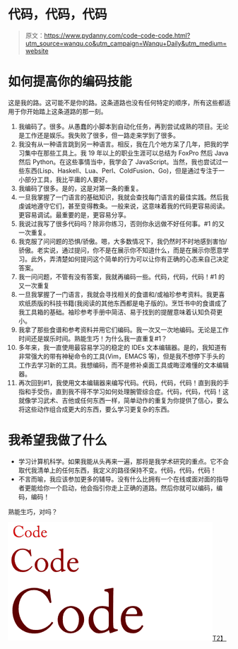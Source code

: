 # 代码，代码，代码

> 原文：<https://www.pydanny.com/code-code-code.html?utm_source=wanqu.co&utm_campaign=Wanqu+Daily&utm_medium=website>

# 如何提高你的编码技能

这是我的路。这可能不是你的路。这条道路也没有任何特定的顺序，所有这些都适用于你开始踏上这条道路的那一刻。

1.  我编码了。很多。从愚蠢的小脚本到自动化任务，再到尝试成熟的项目。无论是工作还是娱乐。我失败了很多，但一路走来学到了很多。
2.  我没有从一种语言跳到另一种语言。相反，我在几个地方呆了几年，把我的学习集中在那些工具上。我 19 年以上的职业生涯可以总结为 FoxPro 然后 Java 然后 Python。在这些事情当中，我学会了 JavaScript。当然，我也尝试过一些东西(Lisp、Haskell、Lua、Perl、ColdFusion、Go)，但是通过专注于一小部分工具，我比平庸的人要好。
3.  我编码了很多。是的，这是对第一条的重复。
4.  一旦我掌握了一门语言的基础知识，我就会查找每门语言的最佳实践。然后我虔诚地遵守它们，甚至变得教条。一般来说，这意味着我的代码更容易阅读。更容易调试。最重要的是，更容易分享。
5.  我说过我写了很多代码吗？除非你练习，否则你永远做不好任何事。#1 的又一次重复。
6.  我克服了问问题的恐惧/骄傲。嗯，大多数情况下，我仍然时不时地感到害怕/骄傲。老实说，通过提问，你不是在展示你不知道什么，而是在展示你愿意学习。此外，弄清楚如何提问这个简单的行为可以让你有正确的心态来自己决定答案。
7.  我一问问题，不管有没有答案，我就再编码一些。代码，代码，代码！#1 的又一次重复
8.  一旦我掌握了一门语言，我就会寻找相关的食谱和/或袖珍参考资料。我更喜欢纸质版的科技书籍(我阅读的其他东西都是电子版的)。烹饪书中的食谱成了我工具箱的基础。袖珍参考手册中简洁、易于找到的提醒意味着认知负荷更小。
9.  我拿了那些食谱和参考资料并用它们编码。我一次又一次地编码。无论是工作时间还是娱乐时间。熟能生巧！为什么我一直重复#1？
10.  多年来，我一直使用最容易学习的稳定的 IDEs 文本编辑器。是的，我知道有非常强大的带有神秘命令的工具(Vim，EMACS 等)，但是我不想停下手头的工作去学习新的工具。我想编码，而不是修补桌面工具或晦涩难懂的文本编辑器。
11.  再次回到#1，我使用文本编辑器来编写代码。代码，代码，代码！直到我的手指和手受伤，直到我不得不学习如何处理腕管综合症。代码，代码，代码！这就像学习武术、吉他或任何东西一样，简单动作的重复为你提供了信心，要么将这些动作组合成更大的东西，要么学习更复杂的东西。

# 我希望我做了什么

*   学习计算机科学。如果我能从头再来一遍，那将是我学术研究的重点。它不会取代我清单上的任何东西，我定义的路径保持不变。代码，代码，代码！
*   不言而喻，我应该参加更多的辅导。没有什么比拥有一个在线或面对面的指导者更能给你一个启动，他会指引你走上正确的道路。然后你就可以编码，编码，编码！

熟能生巧，对吗？

[![Code, Code, Code](img/cda54f9a189f18d912549107dc25ef32.png)T2】](/code-code-code.html)